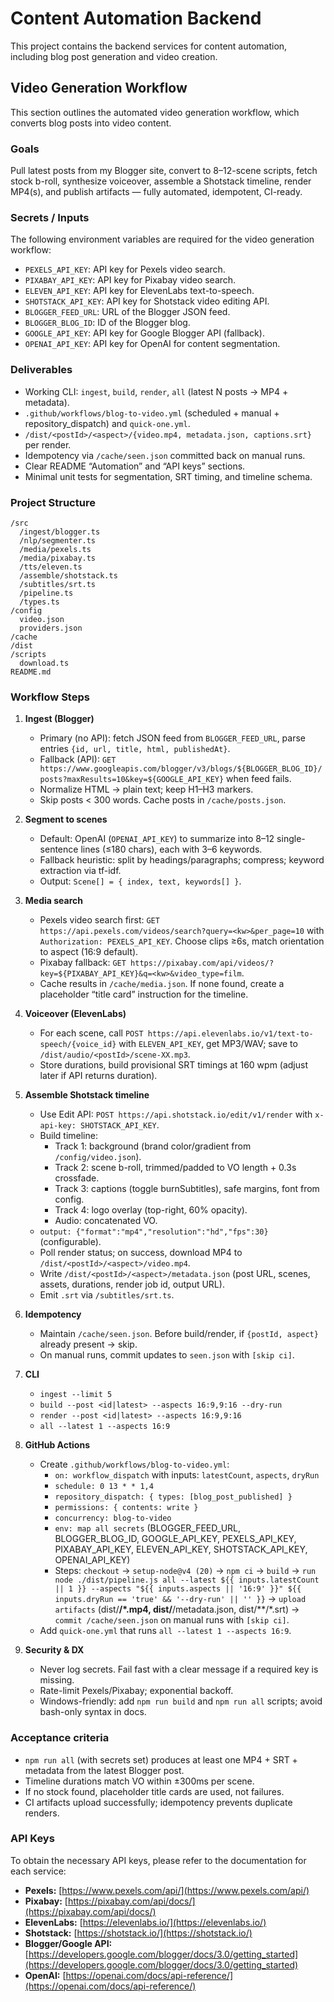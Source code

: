 # Content Automation Backend

This project contains the backend services for content automation, including blog post generation and video creation.

## Video Generation Workflow

This section outlines the automated video generation workflow, which converts blog posts into video content.

### Goals

Pull latest posts from my Blogger site, convert to 8–12-scene scripts, fetch stock b-roll, synthesize voiceover, assemble a Shotstack timeline, render MP4(s), and publish artifacts — fully automated, idempotent, CI-ready.

### Secrets / Inputs

The following environment variables are required for the video generation workflow:

- `PEXELS_API_KEY`: API key for Pexels video search.
- `PIXABAY_API_KEY`: API key for Pixabay video search.
- `ELEVEN_API_KEY`: API key for ElevenLabs text-to-speech.
- `SHOTSTACK_API_KEY`: API key for Shotstack video editing API.
- `BLOGGER_FEED_URL`: URL of the Blogger JSON feed.
- `BLOGGER_BLOG_ID`: ID of the Blogger blog.
- `GOOGLE_API_KEY`: API key for Google Blogger API (fallback).
- `OPENAI_API_KEY`: API key for OpenAI for content segmentation.

### Deliverables

- Working CLI: `ingest`, `build`, `render`, `all` (latest N posts → MP4 + metadata).
- `.github/workflows/blog-to-video.yml` (scheduled + manual + repository_dispatch) and `quick-one.yml`.
- `/dist/<postId>/<aspect>/{video.mp4, metadata.json, captions.srt}` per render.
- Idempotency via `/cache/seen.json` committed back on manual runs.
- Clear README “Automation” and “API keys” sections.
- Minimal unit tests for segmentation, SRT timing, and timeline schema.

### Project Structure

```
/src
  /ingest/blogger.ts
  /nlp/segmenter.ts
  /media/pexels.ts
  /media/pixabay.ts
  /tts/eleven.ts
  /assemble/shotstack.ts
  /subtitles/srt.ts
  /pipeline.ts
  /types.ts
/config
  video.json
  providers.json
/cache
/dist
/scripts
  download.ts
README.md
```

### Workflow Steps

1. **Ingest (Blogger)**
   - Primary (no API): fetch JSON feed from `BLOGGER_FEED_URL`, parse entries `{id, url, title, html, publishedAt}`.
   - Fallback (API): `GET https://www.googleapis.com/blogger/v3/blogs/${BLOGGER_BLOG_ID}/posts?maxResults=10&key=${GOOGLE_API_KEY}` when feed fails.
   - Normalize HTML → plain text; keep H1–H3 markers.
   - Skip posts < 300 words. Cache posts in `/cache/posts.json`.

2. **Segment to scenes**
   - Default: OpenAI (`OPENAI_API_KEY`) to summarize into 8–12 single-sentence lines (≤180 chars), each with 3–6 keywords.
   - Fallback heuristic: split by headings/paragraphs; compress; keyword extraction via tf-idf.
   - Output: `Scene[] = { index, text, keywords[] }`.

3. **Media search**
   - Pexels video search first: `GET https://api.pexels.com/videos/search?query=<kw>&per_page=10` with `Authorization: PEXELS_API_KEY`. Choose clips ≥6s, match orientation to aspect (16:9 default).
   - Pixabay fallback: `GET https://pixabay.com/api/videos/?key=${PIXABAY_API_KEY}&q=<kw>&video_type=film`.
   - Cache results in `/cache/media.json`. If none found, create a placeholder “title card” instruction for the timeline.

4. **Voiceover (ElevenLabs)**
   - For each scene, call `POST https://api.elevenlabs.io/v1/text-to-speech/{voice_id}` with `ELEVEN_API_KEY`, get MP3/WAV; save to `/dist/audio/<postId>/scene-XX.mp3`.
   - Store durations, build provisional SRT timings at 160 wpm (adjust later if API returns duration).

5. **Assemble Shotstack timeline**
   - Use Edit API: `POST https://api.shotstack.io/edit/v1/render` with `x-api-key: SHOTSTACK_API_KEY`.
   - Build timeline:
     - Track 1: background (brand color/gradient from `/config/video.json`).
     - Track 2: scene b-roll, trimmed/padded to VO length + 0.3s crossfade.
     - Track 3: captions (toggle burnSubtitles), safe margins, font from config.
     - Track 4: logo overlay (top-right, 60% opacity).
     - Audio: concatenated VO.
   - `output: {"format":"mp4","resolution":"hd","fps":30}` (configurable).
   - Poll render status; on success, download MP4 to `/dist/<postId>/<aspect>/video.mp4`.
   - Write `/dist/<postId>/<aspect>/metadata.json` (post URL, scenes, assets, durations, render job id, output URL).
   - Emit `.srt` via `/subtitles/srt.ts`.

6. **Idempotency**
   - Maintain `/cache/seen.json`. Before build/render, if `{postId, aspect}` already present → skip.
   - On manual runs, commit updates to `seen.json` with `[skip ci]`.

7. **CLI**
   - `ingest --limit 5`
   - `build --post <id|latest> --aspects 16:9,9:16 --dry-run`
   - `render --post <id|latest> --aspects 16:9,9:16`
   - `all --latest 1 --aspects 16:9`

8. **GitHub Actions**
   - Create `.github/workflows/blog-to-video.yml`:
     - `on: workflow_dispatch` with inputs: `latestCount`, `aspects`, `dryRun`
     - `schedule: 0 13 * * 1,4`
     - `repository_dispatch: { types: [blog_post_published] }`
     - `permissions: { contents: write }`
     - `concurrency: blog-to-video`
     - `env: map all secrets` (BLOGGER_FEED_URL, BLOGGER_BLOG_ID, GOOGLE_API_KEY, PEXELS_API_KEY, PIXABAY_API_KEY, ELEVEN_API_KEY, SHOTSTACK_API_KEY, OPENAI_API_KEY)
     - Steps: `checkout` → `setup-node@v4 (20)` → `npm ci` → `build` → `run node ./dist/pipeline.js all --latest ${{ inputs.latestCount || 1 }} --aspects "${{ inputs.aspects || '16:9' }}" ${{ inputs.dryRun == 'true' && '--dry-run' || '' }}` → `upload artifacts` (dist/**/*.mp4, dist/**/metadata.json, dist/**/*.srt) → `commit /cache/seen.json` on manual runs with `[skip ci]`.
   - Add `quick-one.yml` that runs `all --latest 1 --aspects 16:9`.

9. **Security & DX**
   - Never log secrets. Fail fast with a clear message if a required key is missing.
   - Rate-limit Pexels/Pixabay; exponential backoff.
   - Windows-friendly: add `npm run build` and `npm run all` scripts; avoid bash-only syntax in docs.

### Acceptance criteria

- `npm run all` (with secrets set) produces at least one MP4 + SRT + metadata from the latest Blogger post.
- Timeline durations match VO within ±300ms per scene.
- If no stock found, placeholder title cards are used, not failures.
- CI artifacts upload successfully; idempotency prevents duplicate renders.

### API Keys

To obtain the necessary API keys, please refer to the documentation for each service:

- **Pexels:** [https://www.pexels.com/api/](https://www.pexels.com/api/)
- **Pixabay:** [https://pixabay.com/api/docs/](https://pixabay.com/api/docs/)
- **ElevenLabs:** [https://elevenlabs.io/](https://elevenlabs.io/)
- **Shotstack:** [https://shotstack.io/](https://shotstack.io/)
- **Blogger/Google API:** [https://developers.google.com/blogger/docs/3.0/getting_started](https://developers.google.com/blogger/docs/3.0/getting_started)
- **OpenAI:** [https://openai.com/docs/api-reference/](https://openai.com/docs/api-reference/)



